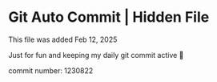 # Git Auto Commit | Hidden File

This file was added Feb 12, 2025

Just for fun and keeping my daily git commit active 🤪

commit number: 1230822
